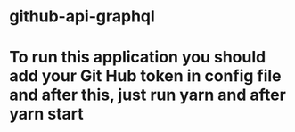 # github-api-graphql

# To run this application you should add your Git Hub token in config file and after this, just run yarn and after yarn start
